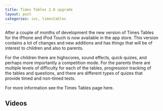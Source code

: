```yaml
---
title: Times Tables 2.0 upgrade
layout: post
categories: ios, timestables
---
```

After a couple of months of development the new version of Times Tables for the iPhone and iPod Touch is now available in the app store. This version contains a lot of changes and new additions and has things that will be of interest to children and also to parents.

For the children there are highscores, sound effects, quick quizes, and perhaps more importantly a competition mode. For the parents there are multiple levels of difficulty for each of the tables, progression tracking of the tables and questions, and there are different types of quizes that provide timed and non-timed tests.

For more information see the Times Tables page here.

## Videos

<p><object width="425" height="344" data="http://www.youtube.com/v/G6TIwYAn3-w&amp;hl=en&amp;fs=1" type="application/x-shockwave-flash"><param name="allowFullScreen" value="true"><param name="allowscriptaccess" value="always"><param name="src" value="http://www.youtube.com/v/G6TIwYAn3-w&amp;hl=en&amp;fs=1"><param name="allowfullscreen" value="true"></object></p>

<p><object width="425" height="344" data="http://www.youtube.com/v/CG7HuKMs0wo&amp;hl=en&amp;fs=1" type="application/x-shockwave-flash"><param name="allowFullScreen" value="true"><param name="allowscriptaccess" value="always"><param name="src" value="http://www.youtube.com/v/CG7HuKMs0wo&amp;hl=en&amp;fs=1"><param name="allowfullscreen" value="true"></object></p>
